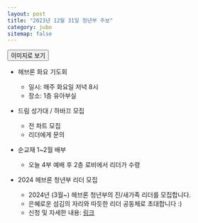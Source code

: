 ```yaml
---
layout: post
title: "2023년 12월 31일 청년부 주보"
category: jubo
sitemap: false
---
```


<button class="btn btn-sm btn-primary mt1" onclick="location.href='/assets/img/jubo/20231231.jpg'"> 이미지로 보기 </button>

- 헤브론 화요 기도회
  - 일시: 매주 화요일 저녁 8시
  - 장소: 1층 유아부실

- 드림 성가대 / 하바끄 모집
  - 전 파트 모집
  - 리더에게 문의

- 순교재 1~2월 배부
  - 오늘 4부 예배 후 2층 로비에서 리더가 수령

- 2024 헤브론 청년부 리더 모집
  - 2024년 (3월~) 헤브론 청년부의 진/새가족 리더를 모집합니다.
  - 은혜로운 섬김의 자리와 따듯한 리더 공동체로 초대합니다 :)
  - 신청 및 자세한 내용: [링크](https://docs.google.com/forms/d/e/1FAIpQLSda3J58YvqC-rw6mgdstYi2si-fGk3TW6WdzbSkiv4eYhdmQw/viewform)
